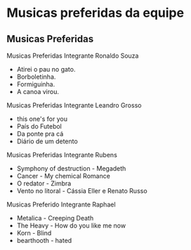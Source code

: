 # Musicas preferidas da equipe

## Musicas Preferidas

Musicas Preferidas Integrante Ronaldo Souza

* Atirei o pau no gato.
* Borboletinha.
* Formiguinha.
* A canoa virou.

Musicas Preferidas Integrante Leandro Grosso

* this one's for you
* País do Futebol
* Da ponte pra cá
* Diário de um detento

Musicas Preferidas Integrante Rubens

* Symphony of destruction - Megadeth
* Cancer - My chemical Romance
* O redator - Zimbra
* Vento no litoral - Cássia Eller e Renato Russo

Musicas Preferido Integrante Raphael

* Metalica - Creeping Death
* The Heavy - How do you like me now
* Korn - Blind 
* bearthooth - hated


